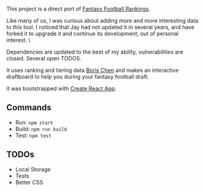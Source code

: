 This project is a direct port of [Fantasy Football Rankings](https://github.com/jayjzheng/draftaid-react).

Like many of us, I was curious about adding more and more interesting data to this tool. I noticed that Jay had not updated it in several years, and have forked it to upgrade it and continue its development, out of personal interest. \

Dependencies are updated to the best of my ability, vulnerabilities are closed. Several open TODOS.

It uses ranking and tiering data [Boris Chen](http://www.borischen.co/) and makes an interactive draftboard to help you during your fantasy football draft.

it was bootstrapped with [Create React App](https://github.com/facebookincubator/create-react-app).

## Commands
- Run: `npm start`
- Build: `npm run build`
- Test: `npm test`

## TODOs
- Local Storage
- Tests
- Better CSS